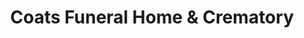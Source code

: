 ---
title: "Coats Funeral Home & Crematory"
url: /coats/coats-funeral-home-and-crematory/
shop: funeral directors
---